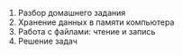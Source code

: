 1. Разбор домашнего задания
1. Хранение данных в памяти компьютера
1. Работа с файлами: чтение и запись
1. Решение задач
